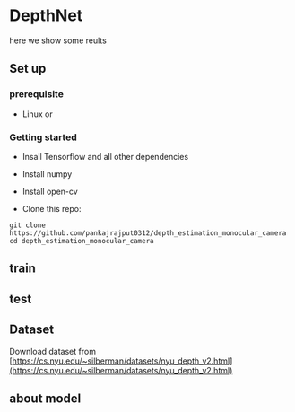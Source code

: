 # DepthNet
here we show some reults

## Set up

### prerequisite
- Linux or 

### Getting started
- Insall Tensorflow and all other dependencies
- Install numpy 
- Install open-cv

- Clone this repo:
```
git clone https://github.com/pankajrajput0312/depth_estimation_monocular_camera
cd depth_estimation_monocular_camera
```
## train

## test

## Dataset
Download dataset from
[https://cs.nyu.edu/~silberman/datasets/nyu_depth_v2.html](https://cs.nyu.edu/~silberman/datasets/nyu_depth_v2.html)

## about model
